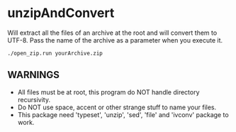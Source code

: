 # unzipAndConvert
Will extract all the files of an archive at the root and will convert them to UTF-8.
Pass the name of the archive as a parameter when you execute it.
```
./open_zip.run yourArchive.zip
```

## WARNINGS
* All files must be at root, this program do NOT handle directory recursivity.
* Do NOT use space, accent or other strange stuff to name your files.
* This package need 'typeset', 'unzip', 'sed', 'file' and 'ivconv' package to work.
